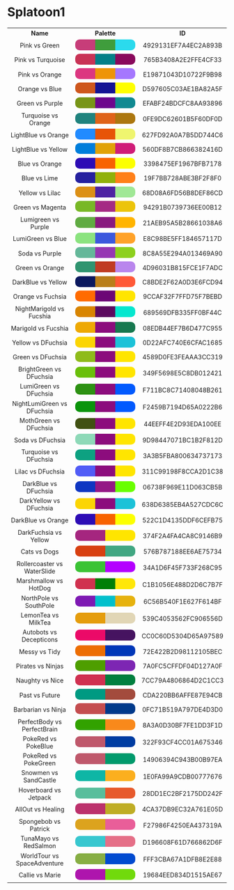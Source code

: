 
<!DOCTYPE html>
<html><body>
<h1>Splatoon1</h1>
<table style="width:100%">
<tr><th style="text-align: center; vertical-align: middle;">Name</th><th style="text-align: center; vertical-align: middle;">Palette</th><th style="text-align: center; vertical-align: middle;">ID</th></tr>
<tr><td style="text-align: center; vertical-align: middle;">Pink vs Green</td> <td style="text-align: center; vertical-align: middle;"><img style="border-radius: 10px;" src="../media/swatches/4929131EF7A4EC2A893B.jpg" height="25"></td> <td style="text-align: center; vertical-align: middle;">4929131EF7A4EC2A893B</td></tr>
<tr><td style="text-align: center; vertical-align: middle;">Pink vs Turquoise</td> <td style="text-align: center; vertical-align: middle;"><img style="border-radius: 10px;" src="../media/swatches/765B3408A2E2FFE4CF33.jpg" height="25"></td> <td style="text-align: center; vertical-align: middle;">765B3408A2E2FFE4CF33</td></tr>
<tr><td style="text-align: center; vertical-align: middle;">Pink vs Orange</td> <td style="text-align: center; vertical-align: middle;"><img style="border-radius: 10px;" src="../media/swatches/E19871043D10722F9B98.jpg" height="25"></td> <td style="text-align: center; vertical-align: middle;">E19871043D10722F9B98</td></tr>
<tr><td style="text-align: center; vertical-align: middle;">Orange vs Blue</td> <td style="text-align: center; vertical-align: middle;"><img style="border-radius: 10px;" src="../media/swatches/D597605C03AE1BA82A5F.jpg" height="25"></td> <td style="text-align: center; vertical-align: middle;">D597605C03AE1BA82A5F</td></tr>
<tr><td style="text-align: center; vertical-align: middle;">Green vs Purple</td> <td style="text-align: center; vertical-align: middle;"><img style="border-radius: 10px;" src="../media/swatches/EFABF24BDCFC8AA93896.jpg" height="25"></td> <td style="text-align: center; vertical-align: middle;">EFABF24BDCFC8AA93896</td></tr>
<tr><td style="text-align: center; vertical-align: middle;">Turquoise vs Orange</td> <td style="text-align: center; vertical-align: middle;"><img style="border-radius: 10px;" src="../media/swatches/0FE9DC62601B5F60DF0D.jpg" height="25"></td> <td style="text-align: center; vertical-align: middle;">0FE9DC62601B5F60DF0D</td></tr>
<tr><td style="text-align: center; vertical-align: middle;">LightBlue vs Orange</td> <td style="text-align: center; vertical-align: middle;"><img style="border-radius: 10px;" src="../media/swatches/627FD92A0A7B5DD744C6.jpg" height="25"></td> <td style="text-align: center; vertical-align: middle;">627FD92A0A7B5DD744C6</td></tr>
<tr><td style="text-align: center; vertical-align: middle;">LightBlue vs Yellow</td> <td style="text-align: center; vertical-align: middle;"><img style="border-radius: 10px;" src="../media/swatches/560DF8B7CB866382416D.jpg" height="25"></td> <td style="text-align: center; vertical-align: middle;">560DF8B7CB866382416D</td></tr>
<tr><td style="text-align: center; vertical-align: middle;">Blue vs Orange</td> <td style="text-align: center; vertical-align: middle;"><img style="border-radius: 10px;" src="../media/swatches/3398475EF1967BFB7178.jpg" height="25"></td> <td style="text-align: center; vertical-align: middle;">3398475EF1967BFB7178</td></tr>
<tr><td style="text-align: center; vertical-align: middle;">Blue vs Lime</td> <td style="text-align: center; vertical-align: middle;"><img style="border-radius: 10px;" src="../media/swatches/19F7BB728ABE3BF2F8F0.jpg" height="25"></td> <td style="text-align: center; vertical-align: middle;">19F7BB728ABE3BF2F8F0</td></tr>
<tr><td style="text-align: center; vertical-align: middle;">Yellow vs Lilac</td> <td style="text-align: center; vertical-align: middle;"><img style="border-radius: 10px;" src="../media/swatches/68D08A6FD56B8DEF86CD.jpg" height="25"></td> <td style="text-align: center; vertical-align: middle;">68D08A6FD56B8DEF86CD</td></tr>
<tr><td style="text-align: center; vertical-align: middle;">Green vs Magenta</td> <td style="text-align: center; vertical-align: middle;"><img style="border-radius: 10px;" src="../media/swatches/94291B0739736EE00B12.jpg" height="25"></td> <td style="text-align: center; vertical-align: middle;">94291B0739736EE00B12</td></tr>
<tr><td style="text-align: center; vertical-align: middle;">Lumigreen vs Purple</td> <td style="text-align: center; vertical-align: middle;"><img style="border-radius: 10px;" src="../media/swatches/21AEB95A5B28661038A6.jpg" height="25"></td> <td style="text-align: center; vertical-align: middle;">21AEB95A5B28661038A6</td></tr>
<tr><td style="text-align: center; vertical-align: middle;">LumiGreen vs Blue</td> <td style="text-align: center; vertical-align: middle;"><img style="border-radius: 10px;" src="../media/swatches/E8C98BE5FF184657117D.jpg" height="25"></td> <td style="text-align: center; vertical-align: middle;">E8C98BE5FF184657117D</td></tr>
<tr><td style="text-align: center; vertical-align: middle;">Soda vs Purple</td> <td style="text-align: center; vertical-align: middle;"><img style="border-radius: 10px;" src="../media/swatches/8C8A55E294A013469A90.jpg" height="25"></td> <td style="text-align: center; vertical-align: middle;">8C8A55E294A013469A90</td></tr>
<tr><td style="text-align: center; vertical-align: middle;">Green vs Orange</td> <td style="text-align: center; vertical-align: middle;"><img style="border-radius: 10px;" src="../media/swatches/4D96031B815FCE1F7ADC.jpg" height="25"></td> <td style="text-align: center; vertical-align: middle;">4D96031B815FCE1F7ADC</td></tr>
<tr><td style="text-align: center; vertical-align: middle;">DarkBlue vs Yellow</td> <td style="text-align: center; vertical-align: middle;"><img style="border-radius: 10px;" src="../media/swatches/C8BDE2F62A0D3E6FCD94.jpg" height="25"></td> <td style="text-align: center; vertical-align: middle;">C8BDE2F62A0D3E6FCD94</td></tr>
<tr><td style="text-align: center; vertical-align: middle;">Orange vs Fuchsia</td> <td style="text-align: center; vertical-align: middle;"><img style="border-radius: 10px;" src="../media/swatches/9CCAF32F7FFD75F7BEBD.jpg" height="25"></td> <td style="text-align: center; vertical-align: middle;">9CCAF32F7FFD75F7BEBD</td></tr>
<tr><td style="text-align: center; vertical-align: middle;">NightMarigold vs Fucshia</td> <td style="text-align: center; vertical-align: middle;"><img style="border-radius: 10px;" src="../media/swatches/689569DFB335FF0BF44C.jpg" height="25"></td> <td style="text-align: center; vertical-align: middle;">689569DFB335FF0BF44C</td></tr>
<tr><td style="text-align: center; vertical-align: middle;">Marigold vs Fucshia</td> <td style="text-align: center; vertical-align: middle;"><img style="border-radius: 10px;" src="../media/swatches/08EDB44EF7B6D477C955.jpg" height="25"></td> <td style="text-align: center; vertical-align: middle;">08EDB44EF7B6D477C955</td></tr>
<tr><td style="text-align: center; vertical-align: middle;">Yellow vs DFuchsia</td> <td style="text-align: center; vertical-align: middle;"><img style="border-radius: 10px;" src="../media/swatches/0D22AFC740E6CFAC1685.jpg" height="25"></td> <td style="text-align: center; vertical-align: middle;">0D22AFC740E6CFAC1685</td></tr>
<tr><td style="text-align: center; vertical-align: middle;">Green vs DFuchsia</td> <td style="text-align: center; vertical-align: middle;"><img style="border-radius: 10px;" src="../media/swatches/4589D0FE3FEAAA3CC319.jpg" height="25"></td> <td style="text-align: center; vertical-align: middle;">4589D0FE3FEAAA3CC319</td></tr>
<tr><td style="text-align: center; vertical-align: middle;">BrightGreen vs DFuchsia</td> <td style="text-align: center; vertical-align: middle;"><img style="border-radius: 10px;" src="../media/swatches/349F5698E5C8DB012421.jpg" height="25"></td> <td style="text-align: center; vertical-align: middle;">349F5698E5C8DB012421</td></tr>
<tr><td style="text-align: center; vertical-align: middle;">LumiGreen vs DFuchsia</td> <td style="text-align: center; vertical-align: middle;"><img style="border-radius: 10px;" src="../media/swatches/F711BC8C71408048B261.jpg" height="25"></td> <td style="text-align: center; vertical-align: middle;">F711BC8C71408048B261</td></tr>
<tr><td style="text-align: center; vertical-align: middle;">NightLumiGreen vs DFuchsia</td> <td style="text-align: center; vertical-align: middle;"><img style="border-radius: 10px;" src="../media/swatches/F2459B7194D65A0222B6.jpg" height="25"></td> <td style="text-align: center; vertical-align: middle;">F2459B7194D65A0222B6</td></tr>
<tr><td style="text-align: center; vertical-align: middle;">MothGreen vs DFuchsia</td> <td style="text-align: center; vertical-align: middle;"><img style="border-radius: 10px;" src="../media/swatches/44EEFF4E2D93EDA100EE.jpg" height="25"></td> <td style="text-align: center; vertical-align: middle;">44EEFF4E2D93EDA100EE</td></tr>
<tr><td style="text-align: center; vertical-align: middle;">Soda vs DFuchsia</td> <td style="text-align: center; vertical-align: middle;"><img style="border-radius: 10px;" src="../media/swatches/9D98447071BC1B2F812D.jpg" height="25"></td> <td style="text-align: center; vertical-align: middle;">9D98447071BC1B2F812D</td></tr>
<tr><td style="text-align: center; vertical-align: middle;">Turquoise vs DFuchsia</td> <td style="text-align: center; vertical-align: middle;"><img style="border-radius: 10px;" src="../media/swatches/3A3B5FBA800634737173.jpg" height="25"></td> <td style="text-align: center; vertical-align: middle;">3A3B5FBA800634737173</td></tr>
<tr><td style="text-align: center; vertical-align: middle;">Lilac vs DFuchsia</td> <td style="text-align: center; vertical-align: middle;"><img style="border-radius: 10px;" src="../media/swatches/311C99198F8CCA2D1C38.jpg" height="25"></td> <td style="text-align: center; vertical-align: middle;">311C99198F8CCA2D1C38</td></tr>
<tr><td style="text-align: center; vertical-align: middle;">DarkBlue vs DFuchsia</td> <td style="text-align: center; vertical-align: middle;"><img style="border-radius: 10px;" src="../media/swatches/06738F969E11D063CB5B.jpg" height="25"></td> <td style="text-align: center; vertical-align: middle;">06738F969E11D063CB5B</td></tr>
<tr><td style="text-align: center; vertical-align: middle;">DarkYellow vs DFuchsia</td> <td style="text-align: center; vertical-align: middle;"><img style="border-radius: 10px;" src="../media/swatches/638D6385EB4A527CDC6C.jpg" height="25"></td> <td style="text-align: center; vertical-align: middle;">638D6385EB4A527CDC6C</td></tr>
<tr><td style="text-align: center; vertical-align: middle;">DarkBlue vs Orange</td> <td style="text-align: center; vertical-align: middle;"><img style="border-radius: 10px;" src="../media/swatches/522C1D4135DDF6CEFB75.jpg" height="25"></td> <td style="text-align: center; vertical-align: middle;">522C1D4135DDF6CEFB75</td></tr>
<tr><td style="text-align: center; vertical-align: middle;">DarkFuchsia vs Yellow</td> <td style="text-align: center; vertical-align: middle;"><img style="border-radius: 10px;" src="../media/swatches/374F2A4FA4CA8C9146B9.jpg" height="25"></td> <td style="text-align: center; vertical-align: middle;">374F2A4FA4CA8C9146B9</td></tr>
<tr><td style="text-align: center; vertical-align: middle;">Cats vs Dogs</td> <td style="text-align: center; vertical-align: middle;"><img style="border-radius: 10px;" src="../media/swatches/576B787188EE6AE75734.jpg" height="25"></td> <td style="text-align: center; vertical-align: middle;">576B787188EE6AE75734</td></tr>
<tr><td style="text-align: center; vertical-align: middle;">Rollercoaster vs WaterSlide</td> <td style="text-align: center; vertical-align: middle;"><img style="border-radius: 10px;" src="../media/swatches/34A1D6F45F733F268C95.jpg" height="25"></td> <td style="text-align: center; vertical-align: middle;">34A1D6F45F733F268C95</td></tr>
<tr><td style="text-align: center; vertical-align: middle;">Marshmallow vs HotDog</td> <td style="text-align: center; vertical-align: middle;"><img style="border-radius: 10px;" src="../media/swatches/C1B1056E488D2D6C7B7F.jpg" height="25"></td> <td style="text-align: center; vertical-align: middle;">C1B1056E488D2D6C7B7F</td></tr>
<tr><td style="text-align: center; vertical-align: middle;">NorthPole vs SouthPole</td> <td style="text-align: center; vertical-align: middle;"><img style="border-radius: 10px;" src="../media/swatches/6C56B540F1E627F614BF.jpg" height="25"></td> <td style="text-align: center; vertical-align: middle;">6C56B540F1E627F614BF</td></tr>
<tr><td style="text-align: center; vertical-align: middle;">LemonTea vs MilkTea</td> <td style="text-align: center; vertical-align: middle;"><img style="border-radius: 10px;" src="../media/swatches/539C4053562FC906556D.jpg" height="25"></td> <td style="text-align: center; vertical-align: middle;">539C4053562FC906556D</td></tr>
<tr><td style="text-align: center; vertical-align: middle;">Autobots vs Decepticons</td> <td style="text-align: center; vertical-align: middle;"><img style="border-radius: 10px;" src="../media/swatches/CC0C60D5304D65A97589.jpg" height="25"></td> <td style="text-align: center; vertical-align: middle;">CC0C60D5304D65A97589</td></tr>
<tr><td style="text-align: center; vertical-align: middle;">Messy vs Tidy</td> <td style="text-align: center; vertical-align: middle;"><img style="border-radius: 10px;" src="../media/swatches/72E422B2D98112105BEC.jpg" height="25"></td> <td style="text-align: center; vertical-align: middle;">72E422B2D98112105BEC</td></tr>
<tr><td style="text-align: center; vertical-align: middle;">Pirates vs Ninjas</td> <td style="text-align: center; vertical-align: middle;"><img style="border-radius: 10px;" src="../media/swatches/7A0FC5CFFDF04D127A0F.jpg" height="25"></td> <td style="text-align: center; vertical-align: middle;">7A0FC5CFFDF04D127A0F</td></tr>
<tr><td style="text-align: center; vertical-align: middle;">Naughty vs Nice</td> <td style="text-align: center; vertical-align: middle;"><img style="border-radius: 10px;" src="../media/swatches/7CC79A4806864D2C1CC3.jpg" height="25"></td> <td style="text-align: center; vertical-align: middle;">7CC79A4806864D2C1CC3</td></tr>
<tr><td style="text-align: center; vertical-align: middle;">Past vs Future</td> <td style="text-align: center; vertical-align: middle;"><img style="border-radius: 10px;" src="../media/swatches/CDA220BB6AFFE87E94CB.jpg" height="25"></td> <td style="text-align: center; vertical-align: middle;">CDA220BB6AFFE87E94CB</td></tr>
<tr><td style="text-align: center; vertical-align: middle;">Barbarian vs Ninja</td> <td style="text-align: center; vertical-align: middle;"><img style="border-radius: 10px;" src="../media/swatches/0FC71B519A797DE4D3D0.jpg" height="25"></td> <td style="text-align: center; vertical-align: middle;">0FC71B519A797DE4D3D0</td></tr>
<tr><td style="text-align: center; vertical-align: middle;">PerfectBody vs PerfectBrain</td> <td style="text-align: center; vertical-align: middle;"><img style="border-radius: 10px;" src="../media/swatches/8A3A0D30BF7FE1DD3F1D.jpg" height="25"></td> <td style="text-align: center; vertical-align: middle;">8A3A0D30BF7FE1DD3F1D</td></tr>
<tr><td style="text-align: center; vertical-align: middle;">PokeRed vs PokeBlue</td> <td style="text-align: center; vertical-align: middle;"><img style="border-radius: 10px;" src="../media/swatches/322F93CF4CC01A675346.jpg" height="25"></td> <td style="text-align: center; vertical-align: middle;">322F93CF4CC01A675346</td></tr>
<tr><td style="text-align: center; vertical-align: middle;">PokeRed vs PokeGreen</td> <td style="text-align: center; vertical-align: middle;"><img style="border-radius: 10px;" src="../media/swatches/14906394C943B00B97EA.jpg" height="25"></td> <td style="text-align: center; vertical-align: middle;">14906394C943B00B97EA</td></tr>
<tr><td style="text-align: center; vertical-align: middle;">Snowmen vs SandCastle</td> <td style="text-align: center; vertical-align: middle;"><img style="border-radius: 10px;" src="../media/swatches/1E0FA99A9CDB00777676.jpg" height="25"></td> <td style="text-align: center; vertical-align: middle;">1E0FA99A9CDB00777676</td></tr>
<tr><td style="text-align: center; vertical-align: middle;">Hoverboard vs Jetpack</td> <td style="text-align: center; vertical-align: middle;"><img style="border-radius: 10px;" src="../media/swatches/28DD1EC2BF2175DD242F.jpg" height="25"></td> <td style="text-align: center; vertical-align: middle;">28DD1EC2BF2175DD242F</td></tr>
<tr><td style="text-align: center; vertical-align: middle;">AllOut vs Healing</td> <td style="text-align: center; vertical-align: middle;"><img style="border-radius: 10px;" src="../media/swatches/4CA37DB9EC32A761E05D.jpg" height="25"></td> <td style="text-align: center; vertical-align: middle;">4CA37DB9EC32A761E05D</td></tr>
<tr><td style="text-align: center; vertical-align: middle;">Spongebob vs Patrick</td> <td style="text-align: center; vertical-align: middle;"><img style="border-radius: 10px;" src="../media/swatches/F27986F4250EA437319A.jpg" height="25"></td> <td style="text-align: center; vertical-align: middle;">F27986F4250EA437319A</td></tr>
<tr><td style="text-align: center; vertical-align: middle;">TunaMayo vs RedSalmon</td> <td style="text-align: center; vertical-align: middle;"><img style="border-radius: 10px;" src="../media/swatches/D196608F61D766862D6F.jpg" height="25"></td> <td style="text-align: center; vertical-align: middle;">D196608F61D766862D6F</td></tr>
<tr><td style="text-align: center; vertical-align: middle;">WorldTour vs SpaceAdventure</td> <td style="text-align: center; vertical-align: middle;"><img style="border-radius: 10px;" src="../media/swatches/FFF3CBA67A1DFB8E2E88.jpg" height="25"></td> <td style="text-align: center; vertical-align: middle;">FFF3CBA67A1DFB8E2E88</td></tr>
<tr><td style="text-align: center; vertical-align: middle;">Callie vs Marie</td> <td style="text-align: center; vertical-align: middle;"><img style="border-radius: 10px;" src="../media/swatches/19684EED834D1515AE67.jpg" height="25"></td> <td style="text-align: center; vertical-align: middle;">19684EED834D1515AE67</td></tr>
</table>
</body></html>
